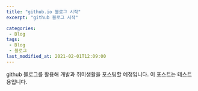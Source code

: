 ```yaml
---
title: "github.io 블로그 시작"
excerpt: "github 블로그 시작"

categories:
 - Blog
tags:
 - Blog
 - 블로그
last_modified_at: 2021-02-01T12:09:00
---
```


github 블로그를 활용해 개발과 취미생활을 포스팅할 예정입니다.
이 포스트는 테스트용입니다.

